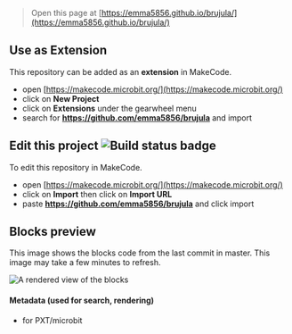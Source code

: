 
> Open this page at [https://emma5856.github.io/brujula/](https://emma5856.github.io/brujula/)

## Use as Extension

This repository can be added as an **extension** in MakeCode.

* open [https://makecode.microbit.org/](https://makecode.microbit.org/)
* click on **New Project**
* click on **Extensions** under the gearwheel menu
* search for **https://github.com/emma5856/brujula** and import

## Edit this project ![Build status badge](https://github.com/emma5856/brujula/workflows/MakeCode/badge.svg)

To edit this repository in MakeCode.

* open [https://makecode.microbit.org/](https://makecode.microbit.org/)
* click on **Import** then click on **Import URL**
* paste **https://github.com/emma5856/brujula** and click import

## Blocks preview

This image shows the blocks code from the last commit in master.
This image may take a few minutes to refresh.

![A rendered view of the blocks](https://github.com/emma5856/brujula/raw/master/.github/makecode/blocks.png)

#### Metadata (used for search, rendering)

* for PXT/microbit
<script src="https://makecode.com/gh-pages-embed.js"></script><script>makeCodeRender("{{ site.makecode.home_url }}", "{{ site.github.owner_name }}/{{ site.github.repository_name }}");</script>
